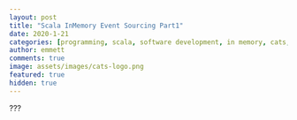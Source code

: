 ```yaml
---
layout: post
title: "Scala InMemory Event Sourcing Part1"
date: 2020-1-21
categories: [programming, scala, software development, in memory, cats, ref, event, sourcing]
author: emmett
comments: true
image: assets/images/cats-logo.png
featured: true
hidden: true
---
```

???